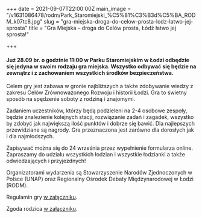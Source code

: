 +++
date = 2021-09-07T22:00:00Z
main_image = "/v1631086478/rodm/Park_Staromiejski_%C5%81%C3%B3d%C5%BA_RODM_k07tc8.jpg"
slug = "gra-miejska-droga-do-celow-prosta-lodz-latwo-jej-sprosta"
title = "Gra Miejska – droga do Celów prosta, Łódź łatwo jej sprosta!"

+++
#### **Już 28.09 br. o godzinie 11:00 w Parku Staromiejskim w Łodzi odbędzie się jedyna w swoim rodzaju gra miejska. Wszystko odbywać się będzie na zewnątrz i z zachowaniem wszystkich środków bezpieczeństwa.**

Celem gry jest zabawa w gronie najbliższych a także zdobywanie wiedzy z zakresu Celów Zrównoważonego Rozwoju i historii Łodzi. Gra to świetny sposób na spędzenie soboty z rodziną i znajomymi.

Zadaniem uczestników, którzy będą podzieleni na 2-4 osobowe zespoły, będzie znalezienie kolejnych stacji, rozwiązanie zadań i zagadek, wszystko by zdobyć jak największą ilość punktów i dobrze się bawić. Dla najlepszych przewidziane są nagrody. Gra przeznaczona jest zarówno dla dorosłych jak i dla najmłodszych.

Zapisywać można się do 24 września przez wypełnienie formularza online. Zapraszamy do udziału wszystkich łodzian i wszystkie łodzianki a także odwiedzających i przyjezdnych!

Organizatorami wydarzenia są Stowarzyszenie Narodów Zjednoczonych w Polsce (UNAP) oraz Regionalny Ośrodek Debaty Międzynarodowej w Łodzi (RODM).

Regulamin gry [w załączniku](https://b87d0f7d-5927-4af6-a982-e682d6b9c374.filesusr.com/ugd/35b206_7ff209d7428b4514911907d09d78ba45.pdf "https://b87d0f7d-5927-4af6-a982-e682d6b9c374.filesusr.com/ugd/35b206_7ff209d7428b4514911907d09d78ba45.pdf").

Zgoda rodzica [w załączniku](https://b87d0f7d-5927-4af6-a982-e682d6b9c374.filesusr.com/ugd/35b206_f48e2a3f07f041ffa2c4b33f5bcd75c7.pdf "https://b87d0f7d-5927-4af6-a982-e682d6b9c374.filesusr.com/ugd/35b206_f48e2a3f07f041ffa2c4b33f5bcd75c7.pdf").